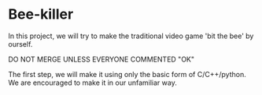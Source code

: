 # Bee-killer
In this project, we will try to make the traditional video game 'bit the bee' by ourself.

DO NOT MERGE UNLESS EVERYONE COMMENTED "OK"

The first step, we will make it using only the basic form of C/C++/python.
We are encouraged to make it in our unfamiliar way.
